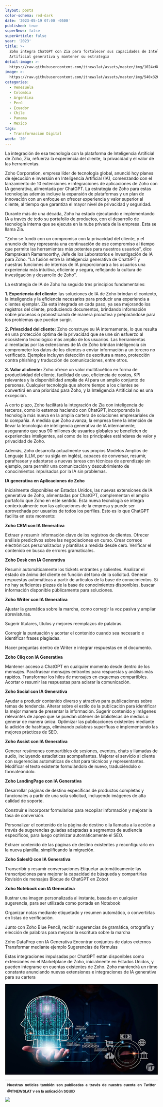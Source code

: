```yaml
---
layout: posts
color-schema: red-dark
date: '2023-05-19 07:00 -0500'
published: true
superNews: false
superArticle: false
year: '2023'
title: >-
  Zoho integra ChatGPT con Zia para fortalecer sus capacidades de Inteligencia
  Artificial generativa y mantener su estrategia
detail-image: >-
  https://raw.githubusercontent.com/itnewslat/assets/master/img/1024x680/ChatGPT-g.jpg
image: >-
  https://raw.githubusercontent.com/itnewslat/assets/master/img/540x320/ChatGPT-p.jpg
categories:
  - Venezuela
  - Colombia
  - Argentina
  - Perú
  - Ecuador
  - Chile
  - Panama
  - Mexico
tags:
  - Transformación Digital
week: '20'
---
```

La integración de esa tecnología con la plataforma de Inteligencia Artificial de Zoho, Zia, refuerza la experiencia del cliente, la privacidad y el valor de las herramientas.
 
Zoho Corporation, empresa líder de tecnología global, anunció hoy planes de ejecución e inversión en Inteligencia Artificial (IA), comenzando con el lanzamiento de 10 extensiones e integraciones de aplicaciones de Zoho con IA generativa, alimentada por ChatGPT. La estrategia de Zoho para estas tecnologías además incluye la expansión de plataformas y un plan de innovación con un enfoque en ofrecer experiencia y valor superior al cliente, al tiempo que garantiza el mayor nivel de privacidad y seguridad.
 
Durante más de una década, Zoho ha estado ejecutando e implementando IA a través de todo su portafolio de productos, con el desarrollo de tecnología interna que se ejecuta en la nube privada de la empresa. Esta se llama Zia.
 
"Zoho se fundó con un compromiso con la privacidad del cliente, y el anuncio de hoy representa una continuación de ese compromiso al tiempo que permite las herramientas más potentes para nuestros usuarios", dice Ramprakash Ramamoorthy, Jefe de los Laboratorios e Investigación de IA para Zoho. "La fusión entre la inteligencia generativa de ChatGPT y nuestras funciones de internas de IA proporcionará a los usuarios una experiencia más intuitiva, eficiente y segura, reflejando la cultura de investigación y desarrollo de Zoho".
 
La estrategia de IA de Zoho ha seguido tres principios fundamentales:
 
**1. Experiencia del cliente:** las soluciones de IA de Zoho brindan el contexto, la inteligencia y la eficiencia necesarios para producir una experiencia a clientes ejemplar. Zia está integrada en cada paso, ya sea mejorando los registros del cliente, produciendo documentos, brindando información sobre procesos o pronosticando de manera proactiva y preparándose para los problemas que puedan surgir.
 
**2. Privacidad del cliente:** Zoho construye su IA internamente, lo que resulta en una protección óptima de la privacidad que se une sin esfuerzo al ecosistema tecnológico más amplio de los usuarios. Las herramientas alimentadas por las extensiones de IA de Zoho brindan inteligencia sin comprometer los datos de los clientes o enviar información a un tercero no verificado. Ejemplos incluyen detección de escritura a mano, protección contra phishing y traducción de comunicaciones, entre otros.
 
**3. Valor al cliente:** Zoho ofrece un valor multifacético en forma de productividad del cliente, facilidad de uso, eficiencia de costos, KPI relevantes y la disponibilidad amplia de AI para un amplio conjunto de personas. Cualquier tecnología que ahorre tiempo a los clientes se convertirá en una prioridad para Zoho, y la Inteligencia Artificial no es una excepción.
 
A corto plazo, Zoho facilitará la integración de Zia con inteligencia de terceros, como lo estamos haciendo con ChatGPT, incorporando la tecnología más nueva en la amplia cartera de soluciones empresariales de la compañía. A medida que Zoho avanza, la empresa tiene la intención de llevar la tecnología de inteligencia generativa de IA internamente, asegurando que sus 90 millones de usuarios globales se beneficien de experiencias inteligentes, así como de los principales estándares de valor y privacidad de Zoho.
                                                                                    
Además, Zoho desarrolla actualmente sus propios Modelos Amplios de Lenguaje (LLM, por su sigla en inglés), capaces de conversar, resumir, parafrasear y adaptarse a nuevas tareas con técnicas de aprendizaje sin ejemplo, para permitir una comunicación y descubrimiento de conocimientos impulsados por la IA sin problemas.
 
**IA generativa en Aplicaciones de Zoho**
 
Inicialmente disponibles en Estados Unidos, las nuevas extensiones de IA generativa de Zoho, alimentadas por ChatGPT, complementan el amplio portafolio que Zoho en este sentido. Esta nueva tecnología se integra contextualmente con las aplicaciones de la empresa y puede ser aprovechada por usuarios de todos los perfiles. Esto es lo que ChatGPT facilita en este momento:
 
**Zoho CRM con IA Generativa**

Extraer y resumir información clave de los registros de clientes.
Ofrecer análisis predictivos sobre las negociaciones en curso.
Crear correos electrónicos personalizados y plantillas a medida desde cero.
Verificar el contenido en busca de errores gramaticales.
 
**Zoho Desk con IA Generativa**
 
Resumir automáticamente los tickets entrantes y salientes.
Analizar el estado de ánimo del cliente en función del tono de la solicitud.
Generar respuestas automáticas a partir de artículos de la base de conocimientos.
Si no hay suficientes piezas de la base de conocimientos disponibles, buscar información disponible públicamente para soluciones.
 
**Zoho Writer con IA Generativa**
 
Ajustar la gramática sobre la marcha, como corregir la voz pasiva y ampliar abreviaturas.

Sugerir titulares, títulos y mejores reemplazos de palabras.

Corregir la puntuación y acortar el contenido cuando sea necesario e identificar frases plagiadas.

Hacer preguntas dentro de Writer e integrar respuestas en el documento.
 
**Zoho Cliq con IA Generativa**
 
Mantener acceso a ChatGPT en cualquier momento desde dentro de los mensajes.
Parafrasear mensajes entrantes para respuestas y análisis más rápidos.
Transformar los hilos de mensajes en esquemas compartibles.
Acortar o resumir las respuestas para aclarar la comunicación.
 
**Zoho Social con IA Generativa**
 
Ayudar a producir contenido diverso y atractivo para publicaciones sobre temas de tendencia.
AIterar sobre el estilo de la publicación para identificar la mejor manera de presentar la información.
Sugerir contenido y imágenes relevantes de apoyo que se puedan obtener de bibliotecas de medios o generar de manera única.
Optimizar las publicaciones existentes mediante la adición de hashtags, eliminando palabras superfluas e implementando las mejores prácticas de SEO.
 
**Zoho Assist con IA Generativa**

Generar resúmenes compartibles de sesiones, eventos, chats y llamadas de audio, incluyendo estadísticas acompañantes.
Mejorar el servicio al cliente con sugerencias automáticas de chat para técnicos y representantes. Modificar el texto existente formulándolo de nuevo, traduciéndolo o formateándolo.
 
**Zoho LandingPage con IA Generativa**
 
Desarrollar páginas de destino específicas de productos completas y funcionales a partir de una sola solicitud, incluyendo imágenes de alta calidad de soporte.

Construir e incorporar formularios para recopilar información y mejorar la tasa de conversión.

Personalizar el contenido de la página de destino o la llamada a la acción a través de sugerencias guiadas adaptadas a segmentos de audiencia específicos, para luego optimizar automáticamente el SEO.

Extraer contenido de las páginas de destino existentes y reconfigurarlo en la nueva plantilla, simplificando la migración.
 
**Zoho SalesIQ con IA Generativa**

Transcribir y resumir conversaciones Etiquetar automáticamente las transcripciones para mejorar la capacidad de búsqueda y compartirlas
Revisión de mensajes Bloque de ChatGPT en Zobot
 
**Zoho Notebook con IA Generativa**
 
Ilustrar una imagen personalizada al instante, basada en cualquier sugerencia, para ser utilizada como portada en Notebook

Organizar notas mediante etiquetado y resumen automático, o convertirlas en listas de verificación.

Junto con Zoho Blue Pencil, recibir sugerencias de gramática, ortografía y elección de palabras para mejorar la escritura sobre la marcha
 
Zoho DataPrep con IA Generativa
Encontrar conjuntos de datos externos Transformar mediante ejemplo
Sugerencias de fórmulas
 
 
Estas integraciones impulsadas por ChatGPT están disponibles como extensiones en el Marketplace de Zoho, inicialmente en Estados Unidos, y pueden integrarse en cuentas existentes de Zoho. Zoho mantendrá un ritmo constante anunciando nuevas extensiones e integraciones de IA generativa para su cartera

![](https://raw.githubusercontent.com/itnewslat/assets/master/img/540x320/ChatGPT-p.jpg)

<table style="height: 42px;" width="569">
<tbody>
<tr>
<td style="text-align: justify;"><sub><strong>Nuestras noticias también son publicadas a través de nuestra cuenta en Twitter <a href="https://twitter.com/itnewslat?lang=es">@ITNEWSLAT</a> y en la aplicación <a href="https://squidapp.co/en/">SQUID</a></strong></sub></td>
</tr>
</tbody>
</table>
<img src="https://tracker.metricool.com/c3po.jpg?hash=56f88a41e39ab42c063cc51676587a04"/>